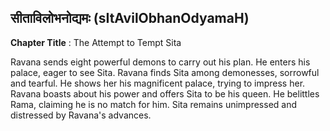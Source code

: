 ## सीताविलोभनोद्यमः (sItAvilObhanOdyamaH)
**Chapter Title** : The Attempt to Tempt Sita

Ravana sends eight powerful demons to carry out his plan. He enters his palace, eager to see Sita. Ravana finds Sita among demonesses, sorrowful and tearful. He shows her his magnificent palace, trying to impress her. Ravana boasts about his power and offers Sita to be his queen. He belittles Rama, claiming he is no match for him. Sita remains unimpressed and distressed by Ravana's advances.